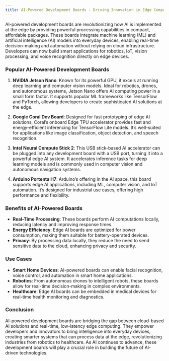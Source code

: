 ```yaml
---
title: AI-Powered Development Boards - Driving Innovation in Edge Computing
---
```


AI-powered development boards are revolutionizing how AI is implemented at the edge by providing powerful processing capabilities in compact, affordable packages. These boards integrate machine learning (ML) and artificial intelligence (AI) models into everyday devices, enabling real-time decision-making and automation without relying on cloud infrastructure. Developers can now build smart applications for robotics, IoT, vision processing, and voice recognition directly on edge devices.

### Popular AI-Powered Development Boards
1. **NVIDIA Jetson Nano**: Known for its powerful GPU, it excels at running deep learning and computer vision models. Ideal for robotics, drones, and autonomous systems, Jetson Nano offers AI computing power in a small form factor. It supports popular ML frameworks like TensorFlow and PyTorch, allowing developers to create sophisticated AI solutions at the edge.
   
2. **Google Coral Dev Board**: Designed for fast prototyping of edge AI solutions, Coral’s onboard Edge TPU accelerator provides fast and energy-efficient inferencing for TensorFlow Lite models. It’s well-suited for applications like image classification, object detection, and speech recognition.

3. **Intel Neural Compute Stick 2**: This USB stick-based AI accelerator can be plugged into any development board with a USB port, turning it into a powerful edge AI system. It accelerates inference tasks for deep learning models and is commonly used in computer vision and autonomous navigation systems.

4. **Arduino Portenta H7**: Arduino’s offering in the AI space, this board supports edge AI applications, including ML, computer vision, and IoT automation. It’s designed for industrial use cases, offering high performance and flexibility.

### Benefits of AI-Powered Boards
- **Real-Time Processing**: These boards perform AI computations locally, reducing latency and improving response times.
- **Energy Efficiency**: Edge AI boards are optimized for power consumption, making them suitable for battery-operated devices.
- **Privacy**: By processing data locally, they reduce the need to send sensitive data to the cloud, enhancing privacy and security.
  
### Use Cases
- **Smart Home Devices**: AI-powered boards can enable facial recognition, voice control, and automation in smart home applications.
- **Robotics**: From autonomous drones to intelligent robots, these boards allow for real-time decision-making in complex environments.
- **Healthcare**: Edge AI boards can be embedded in medical devices for real-time health monitoring and diagnostics.

### Conclusion
AI-powered development boards are bridging the gap between cloud-based AI solutions and real-time, low-latency edge computing. They empower developers and innovators to bring intelligence into everyday devices, creating smarter systems that can process data at the edge, revolutionizing industries from robotics to healthcare. As AI continues to advance, these development boards will play a crucial role in building the future of AI-driven technologies.
